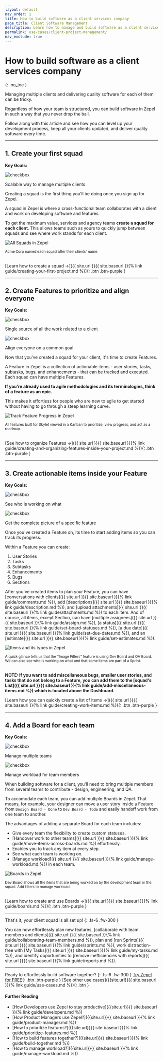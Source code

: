 ```yaml
---
layout: default
nav_order: 1
title: How to build software as a client services company
page_title: Client Software Management
description: Learn how to manage and build software as a client services company, so you can deliver different software to different clients on time, every time.
permalink: use-cases/client-project-management/
nav_exclude: true
---
```

# How to build software as a client services company
{: .no_toc }

Managing multiple clients and delivering quality software for each of them can be tricky. 

Regardless of how your team is structured, you can build software in Zepel in such a way that you never drop the ball.

Follow along with this article and see how you can level up your development process, keep all your clients updated, and deliver quality software every time.

---

## 1. Create your first squad

__Key Goals:__

<div class="goals">
    <img class="checkbox" src="/guide/assets/uploads/check_circle.svg" alt="checkbox">
        <div class="checkbox-card-content">
            <p class="checkbox-content">Scalable way to manage multiple clients</p>
        </div>
</div>

Creating a squad is the first thing you'll be doing once you sign up for Zepel. 

A squad in Zepel is where a cross-functional team collaborates with a client and work on developing software and features. 

To get the maximum value, services and agency teams __create a squad for each client__. This allows teams such as yours to quickly jump between squads and see where work stands for each client.

![All Squads in Zepel](/guide/assets/uploads/zepel-client-projects.png "Zepel Squads")
<div class="caption">
<small>Acme Corp named each squad after their clients' name.</small>
</div>
<br>

[Learn how to create a squad ->]({{ site.url }}{{ site.baseurl }}{% link guide/creating-your-first-project.md %}){: .btn .btn-purple }

---

## 2. Create Features to prioritize and align everyone

__Key Goals:__

<div class="goals">
    <img class="checkbox" src="/guide/assets/uploads/check_circle.svg" alt="checkbox">
        <div class="checkbox-card-content">
            <p class="checkbox-content">Single source of all the work related to a client</p>
        </div>
</div>

<div class="goals">
    <img class="checkbox" src="/guide/assets/uploads/check_circle.svg" alt="checkbox">
        <div class="checkbox-card-content">
            <p class="checkbox-content">Align everyone on a common goal</p>
        </div>
</div>

Now that you've created a squad for your client, it's time to create Features.

A Feature in Zepel is a collection of actionable items - user stories, tasks, subtasks, bugs, and enhancements - that can be tracked and executed. Each squad can have multiple Features.

__If you're already used to agile methodologies and its terminologies, think of a feature as an epic.__

This makes it effortless for people who are new to agile to get started without having to go through a steep learning curve.

![Track Feature Progress in Zepel](/guide/assets/uploads/zepel-client-features.png "Feature Progress")
<div class="caption">
<small>All features built for Skylet viewed in a Kanban to prioritize, view progress, and act as a roadmap.</small>
</div>
<br>

[See how to organize Features ->]({{ site.url }}{{ site.baseurl }}{% link guide/creating-and-organizing-features-inside-your-project.md %}){: .btn .btn-purple }

---

## 3. Create actionable items inside your Feature

__Key Goals:__

<div class="goals">
    <img class="checkbox" src="/guide/assets/uploads/check_circle.svg" alt="checkbox">
        <div class="checkbox-card-content">
            <p class="checkbox-content">See who is working on what</p>
        </div>
</div>

<div class="goals">
    <img class="checkbox" src="/guide/assets/uploads/check_circle.svg" alt="checkbox">
        <div class="checkbox-card-content">
            <p class="checkbox-content">Get the complete picture of a specific feature</p>
        </div>
</div>

Once you've created a Feature on, its time to start adding items so you can track its progress. 

Within a Feature you can create:
1. User Stories
2. Tasks
3. Subtasks
4. Enhancements
5. Bugs
6. Sections

After you've created items to plan your Feature, you can have [conversations with clients]({{ site.url }}{{ site.baseurl }}{% link guide/comments.md %}), add [descriptions]({{ site.url }}{{ site.baseurl }}{% link guide/description.md %}), and [upload attachments]({{ site.url }}{{ site.baseurl }}{% link guide/attachments.md %}) to each item. And of course, all items, except Section, can have [multiple assignees]({{ site.url }}{{ site.baseurl }}{% link guide/assign.md %}), [a status]({{ site.url }}{{ site.baseurl }}{% link guide/set-board-statuses.md %}), [a due date]({{ site.url }}{{ site.baseurl }}{% link guide/set-due-dates.md %}), and an [estimate]({{ site.url }}{{ site.baseurl }}{% link guide/set-estimates.md %}).

![Items and its types in Zepel](/guide/assets/uploads/zepel-client-items.png "Items in Zepel")
<div class="caption">
<small>A quick glance tells us that the "Image Filters" feature is using Dev Board and QA Board. We can also see who is working on what and that some items are part of a Sprint.</small>
</div>
<br>

__NOTE: If you want to add miscellaneous bugs, smaller user stories, and tasks that do not belong to a Feature, you can add them to the [squad's List]({{ site.url }}{{ site.baseurl }}{% link guide/add-miscellaneous-items.md %}) which is located above the Dashboard.__

[Learn how you can quickly create a list of items ->]({{ site.url }}{{ site.baseurl }}{% link guide/creating-work-items.md %}){: .btn .btn-purple }

---

## 4. Add a Board for each team

__Key Goals:__

<div class="goals">
    <img class="checkbox" src="/guide/assets/uploads/check_circle.svg" alt="checkbox">
        <div class="checkbox-card-content">
            <p class="checkbox-content">Manage multiple teams</p>
        </div>
</div>

<div class="goals">
    <img class="checkbox" src="/guide/assets/uploads/check_circle.svg" alt="checkbox">
        <div class="checkbox-card-content">
            <p class="checkbox-content">Manage workload for team members</p>
        </div>
</div>

When building software for a client, you'll need to bring multiple members from several teams to contribute - design, engineering, and QA.

To accomodate each team, you can add multiple Boards in Zepel. That means, for example, your designer can move a user story inside a Feature from ```Design Board - Done``` to ```Dev Board - Todo``` and easily handoff work from one team to another.

The advantages of adding a separate Board for each team includes:
- Give every team the flexibility to create custom statuses.
- [Handover work to other teams]({{ site.url }}{{ site.baseurl }}{% link guide/move-items-across-boards.md %}) effortlessly.
- Enables you to track any item at every step. 
- See what each team is working on.
- [Manage workload]({{ site.url }}{{ site.baseurl }}{% link guide/manage-workload.md %}) in each team.

![Boards in Zepel](/guide/assets/uploads/zepel-client-boards.png "Boards in Zepel")
<div class="caption">
<small>Dev Board shows all the items that are being worked on by the development team in the squad. Add filters to manage workload.</small>
</div>
<br>

[Learn how to create and use Boards ->]({{ site.url }}{{ site.baseurl }}{% link guide/boards.md %}){: .btn .btn-purple }

---

That's it, your client squad is all set up! 
{: .fs-6 .fw-300 }

You can now effortlessly plan new features, [collaborate with team members and clients]({{ site.url }}{{ site.baseurl }}{% link guide/collaborating-team-members.md %}), plan and [run Sprints]({{ site.url }}{{ site.baseurl }}{% link guide/sprints.md %}), work distraction-free with [My Tasks]({{ site.url }}{{ site.baseurl }}{% link guide/my-tasks.md %}), and identify opportunities to [remove inefficiencies with reports]({{ site.url }}{{ site.baseurl }}{% link guide/reports.md %}).

---

Ready to effortlessly build software together?
{: .fs-6 .fw-300 }
[Try Zepel for FREE](https://zepel.io/?utm_source=zepelguide&utm_medium=usecases&utm_campaign=client-project-management){: .btn .btn-purple } 
[See other use cases]({{site.url}}{{ site.baseurl }}{% link guide/use-cases.md %}){: .btn }

#### Further Reading
- [How Developers use Zepel to stay productive]({{site.url}}{{ site.baseurl }}{% link guide/developers.md %})
- [How Product Managers use Zepel?]({{site.url}}{{ site.baseurl }}{% link guide/product-manager.md %})
- [How to prioritize features?]({{site.url}}{{ site.baseurl }}{% link guide/prioritize-features.md %})
- [How to build features together?]({{site.url}}{{ site.baseurl }}{% link guide/build-together.md %})
- [How to manage workload?]({{site.url}}{{ site.baseurl }}{% link guide/manage-workload.md %})